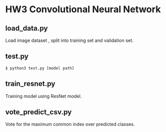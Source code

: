 # HW3 Convolutional Neural Network

## load_data.py
Load image dataset , split into training set and validation set.

## test.py
```
$ python3 test.py [model path]
```

## train_resnet.py
Training model using ResNet model.

## vote_predict_csv.py
Vote for the maximum common index over predicted classes.
